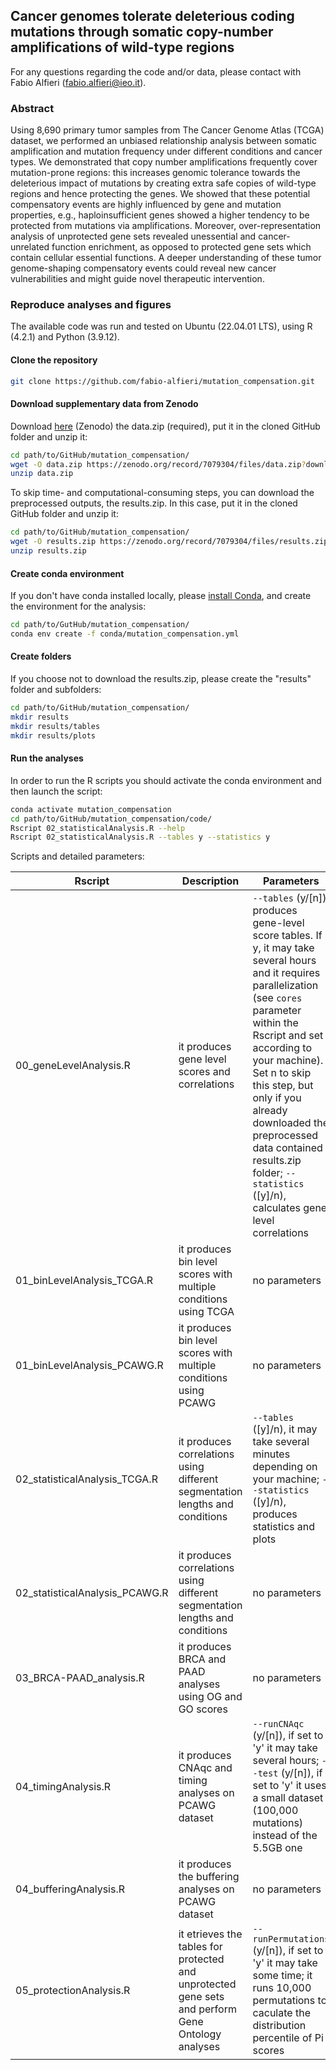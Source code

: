 ## Cancer genomes tolerate deleterious coding mutations through somatic copy-number amplifications of wild-type regions

For any questions regarding the code and/or data, please contact with Fabio Alfieri (fabio.alfieri@ieo.it).

[comment]: <> (Replace with the correct DOI)
[comment]:[![](https://img.shields.io/badge/doi-10.1101/2021.02.13.429885-rec.svg)](https://doi.org/10.1101/2021.03.13.429885)

### Abstract

Using 8,690 primary tumor samples from The Cancer Genome Atlas (TCGA) dataset, we performed an unbiased relationship analysis between somatic amplification and mutation frequency under different conditions and cancer types. We demonstrated that copy number amplifications frequently cover mutation-prone regions: this increases genomic tolerance towards the deleterious impact of mutations by creating extra safe copies of wild-type regions and hence protecting the genes. We showed that these potential compensatory events are highly influenced by gene and mutation properties, e.g., haploinsufficient genes showed a higher tendency to be protected from mutations via amplifications. Moreover, over-representation analysis of unprotected gene sets revealed unessential and cancer-unrelated function enrichment, as opposed to protected gene sets which contain cellular essential functions. A deeper understanding of these tumor genome-shaping compensatory events could reveal new cancer vulnerabilities and might guide novel therapeutic intervention.


### Reproduce analyses and figures

The available code was run and tested on Ubuntu (22.04.01 LTS), using R (4.2.1) and Python (3.9.12).

#### Clone the repository

```bash
git clone https://github.com/fabio-alfieri/mutation_compensation.git
```
#### Download supplementary data from Zenodo 

Download [here](https://doi.org/10.5281/zenodo.7079304) (Zenodo) the data.zip (required), put it in the cloned GitHub folder and unzip it:
```bash
cd path/to/GitHub/mutation_compensation/
wget -O data.zip https://zenodo.org/record/7079304/files/data.zip?download=1
unzip data.zip
```

To skip time- and computational-consuming steps, you can download the preprocessed outputs, the results.zip. In this case, put it in the cloned GitHub folder and unzip it:
```bash
cd path/to/GitHub/mutation_compensation/
wget -O results.zip https://zenodo.org/record/7079304/files/results.zip?download=1
unzip results.zip
```

#### Create conda environment

If you don't have conda installed locally, please [install Conda](https://docs.conda.io/projects/conda/en/latest/user-guide/index.html), and create the environment for the analysis:
```bash
cd path/to/GutHub/mutation_compensation/
conda env create -f conda/mutation_compensation.yml
```

#### Create folders

If you choose not to download the results.zip, please create the "results" folder and subfolders:
```bash
cd path/to/GitHub/mutation_compensation/
mkdir results
mkdir results/tables
mkdir results/plots
```

#### Run the analyses

In order to run the R scripts you should activate the conda environment and then launch the script:

```bash
conda activate mutation_compensation
cd path/to/GitHub/mutation_compensation/code/
Rscript 02_statisticalAnalysis.R --help
Rscript 02_statisticalAnalysis.R --tables y --statistics y
```

Scripts and detailed parameters:

| Rscript | Description | Parameters |
| --- | --- | --- |
| 00_geneLevelAnalysis.R | it produces gene level scores and correlations | `--tables` (y/[n]), produces gene-level score tables. If y, it may take several hours and it requires parallelization (see `cores` parameter within the Rscript and set according to your machine). Set n to skip this step, but only if you already downloaded the preprocessed data contained results.zip folder; `--statistics` ([y]/n), calculates gene level correlations |
| 01_binLevelAnalysis_TCGA.R | it produces bin level scores with multiple conditions using TCGA | no parameters |
| 01_binLevelAnalysis_PCAWG.R | it produces bin level scores with multiple conditions using PCAWG | no parameters |
| 02_statisticalAnalysis_TCGA.R | it produces correlations using different segmentation lengths and conditions | `--tables` ([y]/n), it may take several minutes depending on your machine; `--statistics` ([y]/n), produces statistics and plots |
| 02_statisticalAnalysis_PCAWG.R | it produces correlations using different segmentation lengths and conditions | no parameters |
| 03_BRCA-PAAD_analysis.R | it produces BRCA and PAAD analyses using OG and GO scores | no parameters |
| 04_timingAnalysis.R | it produces CNAqc and timing analyses on PCAWG dataset | `--runCNAqc` (y/[n]), if set to 'y' it may take several hours; `--test` (y/[n]), if set to 'y' it uses a small dataset (100,000 mutations) instead of the 5.5GB one |
| 04_bufferingAnalysis.R | it produces the buffering analyses on PCAWG dataset | no parameters |
| 05_protectionAnalysis.R | it etrieves the tables for protected and unprotected gene sets and perform Gene Ontology analyses |  `--runPermutations` (y/[n]), if set to 'y' it may take some time; it runs 10,000 permutations to caculate the distribution percentile of Pi scores |
  